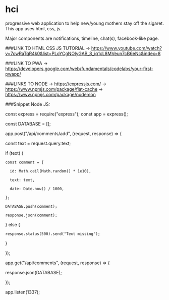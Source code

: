 # hci
progressive web application to help new/young mothers stay off the sigaret.
This app uses html, css, js.

Major components are notifications, timeline, chat(s), facebook-like page.

###LINK TO HTML CSS JS TUTORIAL 
-> https://www.youtube.com/watch?v=7cwRaTqR4k0&list=PLoYCgNOIyGAB_8_iq1cL8MVeun7cB6eNc&index=8 

###LINK TO PWA 
-> https://developers.google.com/web/fundamentals/codelabs/your-first-pwapp/

###LINKS TO NODE
-> https://expressjs.com/
-> https://www.npmjs.com/package/flat-cache
-> https://www.npmjs.com/package/nodemon


###Snippet Node JS: 


const express = require("express");
const app = express();

const DATABASE = [];

app.post("/api/comments/add", (request, response) => {

  const text = request.query.text;
  
  if (text) {
  
    const comment = {
    
      id: Math.ceil(Math.random() * 1e10),
      
      text: text,
      
      date: Date.now() / 1000,
      
    };
    
    DATABASE.push(comment);
    
    response.json(comment);
    
  } else {
  
    response.status(500).send("Text missing");
    
  }
  
});

app.get("/api/comments", (request, response) => {

  response.json(DATABASE);
  
});

app.listen(1337);


